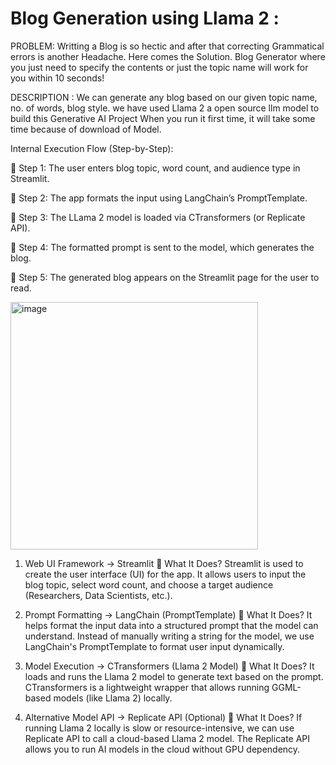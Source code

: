 # Blog Generation using Llama 2 :

PROBLEM:
Writting a Blog is so hectic and after that correcting Grammatical errors is another Headache. Here comes the Solution. Blog Generator where you just need to specify the contents or just the topic name will work for you within 10 seconds!

DESCRIPTION :
We can generate any blog based on our given topic name, no. of words, blog style. we have used Llama 2 a open source llm model to build this Generative AI Project When you run it first time, it will take some time because of download of Model.


Internal Execution Flow (Step-by-Step):  

📌 Step 1: The user enters blog topic, word count, and audience type in Streamlit.

📌 Step 2: The app formats the input using LangChain’s PromptTemplate.

📌 Step 3: The LLama 2 model is loaded via CTransformers (or Replicate API).

📌 Step 4: The formatted prompt is sent to the model, which generates the blog.

📌 Step 5: The generated blog appears on the Streamlit page for the user to read.

<img width="396" alt="image" src="https://github.com/user-attachments/assets/f43b6f62-db66-4981-9a9d-2b94df56a87d" />


1. Web UI Framework → Streamlit
🔹 What It Does?
Streamlit is used to create the user interface (UI) for the app.
It allows users to input the blog topic, select word count, and choose a target audience (Researchers, Data Scientists, etc.).

2. Prompt Formatting → LangChain (PromptTemplate)
🔹 What It Does?
It helps format the input data into a structured prompt that the model can understand.
Instead of manually writing a string for the model, we use LangChain's PromptTemplate to format user input dynamically.

3. Model Execution → CTransformers (Llama 2 Model)
🔹 What It Does?
It loads and runs the Llama 2 model to generate text based on the prompt.
CTransformers is a lightweight wrapper that allows running GGML-based models (like Llama 2) locally.

 4. Alternative Model API → Replicate API (Optional)
🔹 What It Does?
If running Llama 2 locally is slow or resource-intensive, we can use Replicate API to call a cloud-based Llama 2 model.
The Replicate API allows you to run AI models in the cloud without GPU dependency.








